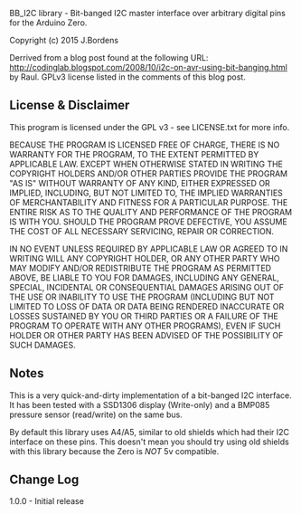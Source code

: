 BB_I2C library - Bit-banged I2C master interface over arbitrary digital pins 
for the Arduino Zero.

Copyright (c) 2015 J.Bordens

Derrived from a blog post found at the following URL:
<http://codinglab.blogspot.com/2008/10/i2c-on-avr-using-bit-banging.html>
by Raul.  GPLv3 license listed in the comments of this blog post.

License & Disclaimer
--------------------
This program is licensed under the GPL v3 - see LICENSE.txt for more info.

BECAUSE THE PROGRAM IS LICENSED FREE OF CHARGE, THERE IS NO WARRANTY FOR THE 
PROGRAM, TO THE EXTENT PERMITTED BY APPLICABLE LAW. EXCEPT WHEN OTHERWISE 
STATED IN WRITING THE COPYRIGHT HOLDERS AND/OR OTHER PARTIES PROVIDE THE 
PROGRAM "AS IS" WITHOUT WARRANTY OF ANY KIND, EITHER EXPRESSED OR IMPLIED, 
INCLUDING, BUT NOT LIMITED TO, THE IMPLIED WARRANTIES OF MERCHANTABILITY AND
FITNESS FOR A PARTICULAR PURPOSE. THE ENTIRE RISK AS TO THE QUALITY AND 
PERFORMANCE OF THE PROGRAM IS WITH YOU. SHOULD THE PROGRAM PROVE DEFECTIVE, 
YOU ASSUME THE COST OF ALL NECESSARY SERVICING, REPAIR OR CORRECTION.

IN NO EVENT UNLESS REQUIRED BY APPLICABLE LAW OR AGREED TO IN WRITING WILL 
ANY COPYRIGHT HOLDER, OR ANY OTHER PARTY WHO MAY MODIFY AND/OR REDISTRIBUTE 
THE PROGRAM AS PERMITTED ABOVE, BE LIABLE TO YOU FOR DAMAGES, INCLUDING ANY
GENERAL, SPECIAL, INCIDENTAL OR CONSEQUENTIAL DAMAGES ARISING OUT OF THE USE
OR INABILITY TO USE THE PROGRAM (INCLUDING BUT NOT LIMITED TO LOSS OF DATA OR 
DATA BEING RENDERED INACCURATE OR LOSSES SUSTAINED BY YOU OR THIRD PARTIES OR
A FAILURE OF THE PROGRAM TO OPERATE WITH ANY OTHER PROGRAMS), EVEN IF SUCH 
HOLDER OR OTHER PARTY HAS BEEN ADVISED OF THE POSSIBILITY OF SUCH DAMAGES.


Notes
-----
This is a very quick-and-dirty implementation of a bit-banged I2C interface.
It has been tested with a SSD1306 display (Write-only) and a BMP085 pressure 
sensor (read/write) on the same bus.

By default this library uses A4/A5, similar to old shields which had their
I2C interface on these pins.  This doesn't mean you should try using old
shields with this library because the Zero is *NOT* 5v compatible.

Change Log
----------
1.0.0 - Initial release